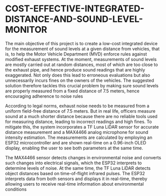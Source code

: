 # COST-EFFECTIVE-INTEGRATED-DISTANCE-AND-SOUND-LEVEL-MONITOR
The main objective of this project is to create a low-cost integrated device for the measurement of sound levels at a given distance from vehicles, that is, to help the Motor
Vehicle Department (MVD) enforce rules against modified exhaust systems.
At the moment, measurements of sound levels are mostly carried out at random distances, most of which are too close to the exhaust pipe, and hence produce sound readings
that are highly exaggerated. Not only does this lead to erroneous evaluations but also
unnecessarily incurs fines on the owners of the vehicles. The suggested solution therefore
tackles this crucial problem by making sure sound levels are properly measured from a
fixed distance of 7.5 meters, hence encouraging adherence to noise rules

According to legal norms, exhaust noise needs to be measured from a uniform field-free distance of 7.5
meters. But in real life, officers measure sound at a much shorter distance because there
are no reliable tools used for measuring distance, leading to incorrect readings and high
fines. To mitigate this, the system incorporates a TF Luna LiDAR sensor for accurate
distance measurement and a MAX4466 analog microphone for sound intensity estimation.
The measurements are calculated by employing an ESP32 microcontroller and are shown
real-time on a 0.96-inch OLED display, enabling the user to see both parameters at the
same time.

The MAX4466 sensor detects changes in environmental noise and converts such changes
into electrical signals, which the ESP32 interprets to determine levels of noise. At the
same time, the TF Luna LiDAR detects object distances based on time-of-flight infrared
pulses. The ESP32 interprets data from both sensors and displays it in real-time, thereby
allowing users to receive real-time information about environmental conditions
